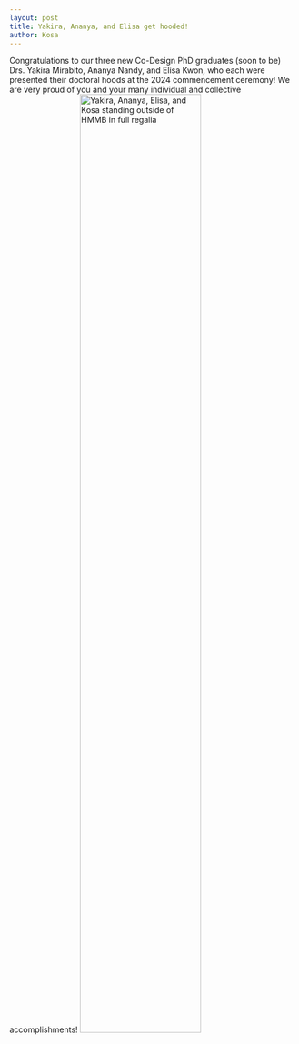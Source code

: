 ```yaml
---
layout: post
title: Yakira, Ananya, and Elisa get hooded!
author: Kosa
---
```


Congratulations to our three new Co-Design PhD graduates (soon to be) Drs. Yakira Mirabito, Ananya Nandy, and Elisa Kwon, who each were presented their doctoral hoods at the 2024 commencement ceremony! We are very proud of you and your many individual and collective accomplishments!
<img src="https://github.com/kgl-research/kgl-research.github.io/assets/65984214/1bca72b7-5eac-46bc-98eb-2dc3eed5d663" alt="Yakira, Ananya, Elisa, and Kosa standing outside of HMMB in full regalia" width="65%">
